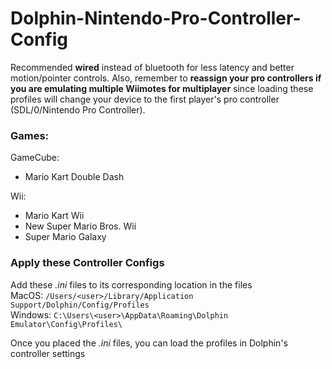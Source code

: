 # Dolphin-Nintendo-Pro-Controller-Config

Recommended **wired** instead of bluetooth for less latency and better motion/pointer controls. Also, remember to **reassign your pro controllers if you are emulating multiple Wiimotes for multiplayer** since loading these profiles will change your device to the first player's pro controller (SDL/0/Nintendo Pro Controller).

### Games: 

GameCube: 
- Mario Kart Double Dash

Wii: 
- Mario Kart Wii
- New Super Mario Bros. Wii
- Super Mario Galaxy

### Apply these Controller Configs

Add these *.ini* files to its corresponding location in the files \
MacOS: `/Users/<user>/Library/Application Support/Dolphin/Config/Profiles` \
Windows: `C:\Users\<user>\AppData\Roaming\Dolphin Emulator\Config\Profiles\`

Once you placed the *.ini* files, you can load the profiles in Dolphin's controller settings
